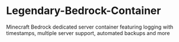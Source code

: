 # Legendary-Bedrock-Container
Minecraft Bedrock dedicated server container featuring logging with timestamps, multiple server support, automated backups and more
